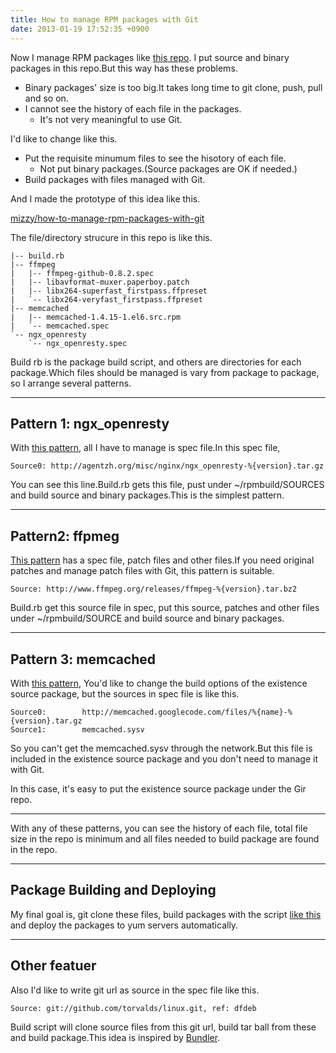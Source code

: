 ```yaml
---
title: How to manage RPM packages with Git
date: 2013-01-19 17:52:35 +0900
---
```


Now I manage RPM packages like [this repo](https://github.com/paperboy-sqale/sqale-yum). I put source and binary packages in this repo.But this way has these problems.

 * Binary packages' size is too big.It takes long time to git clone, push, pull and so on.
 * I cannot see the history of each file in the packages.
   * It's not very meaningful to use Git.

I'd like to change like this.

 * Put the requisite minumum files to see the hisotory of each file.
   * Not put binary packages.(Source packages are OK if needed.)
 * Build packages with files managed with Git.

And I made the prototype of this idea like this.

[mizzy/how-to-manage-rpm-packages-with-git](https://github.com/mizzy/how-to-manage-rpm-packages-with-git)

The file/directory strucure in this repo is like this.

```
|-- build.rb
|-- ffmpeg
|   |-- ffmpeg-github-0.8.2.spec
|   |-- libavformat-muxer.paperboy.patch
|   |-- libx264-superfast_firstpass.ffpreset
|   `-- libx264-veryfast_firstpass.ffpreset
|-- memcached
|   |-- memcached-1.4.15-1.el6.src.rpm
|   `-- memcached.spec
`-- ngx_openresty
    `-- ngx_openresty.spec
```

Build rb is the package build script, and others are directories for each package.Which files should be managed is vary from package to package, so I arrange several patterns.

----

## Pattern 1: ngx_openresty


With [this pattern](https://github.com/mizzy/how-to-manage-rpm-packages-with-git/tree/master/ngx_openresty), all I have to manage is spec file.In this spec file,

```
Source0: http://agentzh.org/misc/nginx/ngx_openresty-%{version}.tar.gz
```

You can see this line.Build.rb gets this file, pust under ~/rpmbuild/SOURCES and build source and binary packages.This is the simplest pattern.

----

## Pattern2: ffpmeg

[This pattern](https://github.com/mizzy/how-to-manage-rpm-packages-with-git/tree/master/ffmpeg) has a spec file, patch files and other files.If you need original patches and manage patch files with Git, this pattern is suitable.

```
Source: http://www.ffmpeg.org/releases/ffmpeg-%{version}.tar.bz2
```

Build.rb get this source file in spec, put this source, patches and other files under ~/rpmbuild/SOURCE and build source and binary packages.


----

## Pattern 3: memcached

With [this pattern](https://github.com/mizzy/how-to-manage-rpm-packages-with-git/tree/master/memcached), You'd like to change the build options of the existence source package, but the sources in spec file is like this.

```
Source0:        http://memcached.googlecode.com/files/%{name}-%{version}.tar.gz
Source1:        memcached.sysv
```
So you can't get the memcached.sysv through the network.But this file is included in the existence source package and you don't need to manage it with Git.

In this case, it's easy to put the existence source package under the Gir repo.


----

With any of these patterns, you can see the history of each file, total file size in the repo is minimum and all files needed to build package are found in the repo.


----

## Package Building and Deploying

My final goal is, git clone these files, build packages with the script [like this](https://github.com/mizzy/how-to-manage-rpm-packages-with-git/blob/master/build.rb) and deploy the packages to yum servers automatically.

----

## Other featuer

Also I'd like to write git url as source in the spec file like this.


```
Source: git://github.com/torvalds/linux.git, ref: dfdeb
```

Build script will clone source files from this git url, build tar ball from these and build package.This idea is inspired by [Bundler](http://gembundler.com/).

